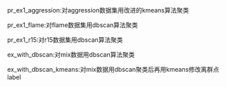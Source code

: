 pr_ex1_aggression:对aggression数据集用改进的kmeans算法聚类

pr_ex1_flame:对flame数据集用dbscan算法聚类

pr_ex1_r15:对r15数据集用dbscan算法聚类

ex_with_dbscan:对mix数据用dbscan算法聚类

ex_with_dbscan_kmeans:对mix数据用dbscan聚类后再用kmeans修改离群点label